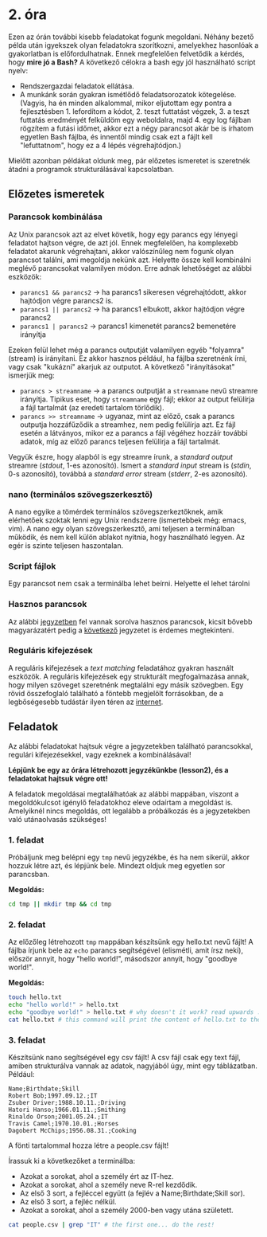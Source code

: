 # 2. óra

Ezen az órán további kisebb feladatokat fogunk megoldani. Néhány bezető példa után 
igyekszek olyan feladatokra szorítkozni, amelyekhez hasonlóak a gyakorlatban is
előfordulhatnak. Ennek megfelelően felvetődik
a kérdés, hogy **mire jó a Bash?** A következő célokra a bash egy jól használható script
nyelv:
- Rendszergazdai feladatok ellátása.
- A munkánk során gyakran ismétlődő feladatsorozatok kötegelése. (Vagyis, ha én
minden alkalommal, mikor eljutottam egy pontra a fejlesztésben 1. lefordítom a kódot, 2.
teszt futtatást végzek, 3. a teszt futtatás eredményét felküldöm egy weboldalra, majd 4.
egy log fájlban rögzítem a futási időmet, akkor ezt a négy parancsot akár be is írhatom 
egyetlen Bash fájlba, és innentől mindig csak ezt a fájlt kell "lefuttatnom", hogy ez a 
4 lépés végrehajtódjon.)

Mielőtt azonban példákat oldunk meg, 
pár előzetes ismeretet is szeretnék átadni a programok strukturálásával kapcsolatban.

## Előzetes ismeretek
### Parancsok kombinálása
Az Unix parancsok azt az elvet követik, hogy egy parancs egy lényegi feladatot hajtson végre, 
de azt jól. Ennek megfelelően, ha komplexebb feladatot akarunk végrehajtani, akkor 
valószínűleg nem fogunk olyan parancsot találni, ami megoldja nekünk azt. Helyette össze 
kell kombinálni meglévő parancsokat valamilyen módon. Erre adnak lehetőséget az alábbi 
eszközök:

- `parancs1 && parancs2` -> ha parancs1 sikeresen végrehajtódott, akkor hajtódjon végre
parancs2 is.
- `parancs1 || parancs2` -> ha parancs1 elbukott, akkor hajtódjon végre parancs2
- `parancs1 | parancs2` -> parancs1 kimenetét parancs2 bemenetére irányítja

Ezeken felül lehet még a parancs outputját valamilyen egyéb "folyamra" (stream) is irányítani.
Ez akkor hasznos például, ha fájlba szeretnénk írni, vagy csak "kukázni" akarjuk az 
outputot. A következő "irányításokat" ismerjük meg:

- `parancs > streamname` -> a parancs outputját a `streamname` nevű streamre irányítja.
Tipikus eset, hogy `streamname` egy fájl; ekkor az output felülírja a fájl tartalmát
(az eredeti tartalom törlődik).
- `parancs >> streamname` -> ugyanaz, mint az előző, csak a parancs outputja hozzáfűződik
a streamhez, nem pedig felülírja azt. Ez fájl esetén a látványos, mikor ez a parancs a 
fájl végéhez hozzáír további adatok, míg az előző parancs teljesen felülírja a fájl tartalmát.

Vegyük észre, hogy alapból is egy streamre írunk, a *standard output* streamre (*stdout*, 1-es
azonosító). Ismert a *standard input* stream is (*stdin*, 0-s azonosító), továbbá a *standard
error* stream (*stderr*, 2-es azonosító).

### nano (terminálos szövegszerkesztő)
A nano egyike a tömérdek terminálos szövegszerkeztőknek, amik elérhetőek szoktak lenni egy 
Unix rendszerre (ismertebbek még: emacs, vim). A nano egy olyan szövegszerkesztő, ami
teljesen a terminálban működik, és nem kell külön ablakot nyitnia, hogy használható legyen.
Az egér is szinte teljesen haszontalan.

### Script fájlok
Egy parancsot nem csak a terminálba lehet beírni. Helyette el lehet tárolni 

### Hasznos parancsok
Az alábbi [jegyzetben](https://users.iit.uni-miskolc.hu/~toth130/arch/gyak/Gyak2.pdf) fel
vannak sorolva hasznos parancsok, kicsit bővebb magyarázatért pedig a
[következő](https://users.iit.uni-miskolc.hu/~toth130/arch/gyak/Gyak4.pdf) jegyzetet is
érdemes megtekinteni.

### Reguláris kifejezések
A reguláris kifejezések a *text matching* feladatához gyakran használt eszközök. A reguláris 
kifejezések egy strukturált megfogalmazása annak, hogy milyen szöveget szeretnénk megtalálni
egy másik szövegben. Egy rövid összefoglaló található a föntebb megjelölt forrásokban, de
a legbőségesebb tudástár ilyen téren az [internet](https://www.regular-expressions.info/).

## Feladatok
Az alábbi feladatokat hajtsuk végre a jegyzetekben található parancsokkal, regulári
kifejezésekkel, vagy ezeknek a kombinálásával!

**Lépjünk be egy az órára létrehozott jegyzékünkbe (lesson2), és a feladatokat hajtsuk
végre ott!**

A feladatok megoldásai megtalálhatóak az alábbi mappában, viszont a megoldókulcsot igénylő
feladatokhoz eleve odaírtam a megoldást is. Amelyiknél nincs megoldás, ott legalább a 
próbálkozás és a jegyzetekben való utánaolvasás szükséges!

### 1. feladat
Próbáljunk meg belépni egy `tmp` nevű jegyzékbe, és ha nem sikerül, akkor hozzuk létre azt, és 
lépjünk bele. Mindezt oldjuk meg egyetlen sor parancsban.

**Megoldás:**

```bash
cd tmp || mkdir tmp && cd tmp
```

### 2. feladat
Az előzőleg létrehozott `tmp` mappában készítsünk egy hello.txt nevű fájlt!
A fájlba írjunk bele az `echo` parancs segítségével (elismétli, amit írsz neki),
először annyit, hogy "hello world!", másodszor annyit, hogy "goodbye world!".

**Megoldás:**
```bash
touch hello.txt
echo "hello world!" > hello.txt
echo "goodbye world!" > hello.txt # why doesn't it work? read upwards :)
cat hello.txt # this command will print the content of hello.txt to the terminal
```

### 3. feladat

Készítsünk nano segítségével egy csv fájlt! A csv fájl csak egy text fájl, amiben strukturálva
vannak az adatok, nagyjából úgy, mint egy táblázatban. Például:
```
Name;Birthdate;Skill
Robert Bob;1997.09.12.;IT
Zsuber Driver;1988.10.11.;Driving
Hatori Hanso;1966.01.11.;Smithing
Rinaldo Orson;2001.05.24.;IT
Travis Camel;1970.10.01.;Horses
Dagobert McChips;1956.08.31.;Cooking
```

A fönti tartalommal hozza létre a people.csv fájlt!

Írassuk ki a következőket a terminálba:
- Azokat a sorokat, ahol a személy ért az IT-hez.
- Azokat a sorokat, ahol a személy neve R-rel kezdődik.
- Az első 3 sort, a fejléccel együtt (a fejlév a Name;Birthdate;Skill sor).
- Az első 3 sort, a fejléc nélkül.
- Azokat a sorokat, ahol a személy 2000-ben vagy utána született.

```bash
cat people.csv | grep "IT" # the first one... do the rest!
```